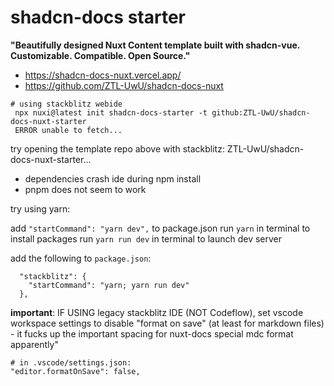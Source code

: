 # shadcn-docs starter

**"Beautifully designed Nuxt Content template built with shadcn-vue.
Customizable. Compatible. Open Source."**

- https://shadcn-docs-nuxt.vercel.app/
- https://github.com/ZTL-UwU/shadcn-docs-nuxt

```shell
# using stackblitz webide
 npx nuxi@latest init shadcn-docs-starter -t github:ZTL-UwU/shadcn-docs-nuxt-starter
 ERROR unable to fetch...
```

try opening the template repo above with stackblitz: ZTL-UwU/shadcn-docs-nuxt-starter...

- dependencies crash ide during npm install
- pnpm does not seem to work

try using yarn:

add `"startCommand": "yarn dev",` to package.json
run `yarn` in terminal to install packages
run `yarn run dev` in terminal to launch dev server

add the following to `package.json`:
```
  "stackblitz": {
    "startCommand": "yarn; yarn run dev" 
  },
```

**important**: IF USING legacy stackblitz IDE (NOT Codeflow), set vscode workspace settings to disable "format on save" (at least for markdown files) - it fucks up the important spacing for nuxt-docs special mdc format apparently"

```
# in .vscode/settings.json:
"editor.formatOnSave": false,
```
